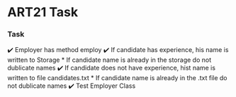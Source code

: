 # ART21 Task

### Task

:heavy_check_mark: Employer has method employ 
:heavy_check_mark: If candidate has experience, his name is written to Storage 
    * If candidate name is already in the storage do not dublicate names 
:heavy_check_mark: If candidate does not have experience, hist name is written to file candidates.txt 
    * If candidate name is already in the .txt file do not dublicate names 
:heavy_check_mark: Test Employer Class 